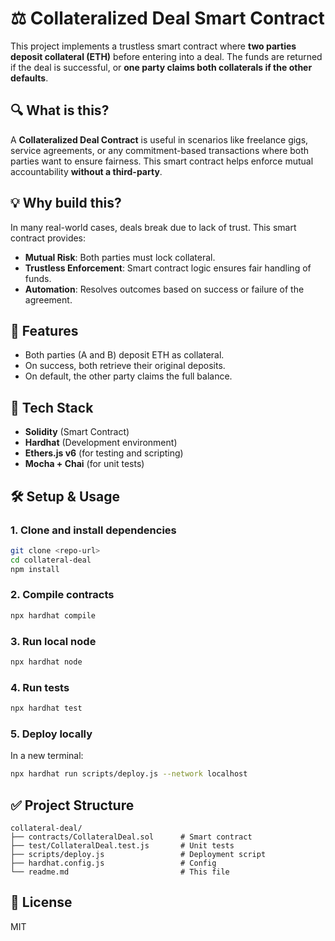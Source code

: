 # ⚖️ Collateralized Deal Smart Contract

This project implements a trustless smart contract where **two parties deposit collateral (ETH)** before entering into a deal. The funds are returned if the deal is successful, or **one party claims both collaterals if the other defaults**.

## 🔍 What is this?

A **Collateralized Deal Contract** is useful in scenarios like freelance gigs, service agreements, or any commitment-based transactions where both parties want to ensure fairness. This smart contract helps enforce mutual accountability **without a third-party**.

## 💡 Why build this?

In many real-world cases, deals break due to lack of trust. This smart contract provides:

- **Mutual Risk**: Both parties must lock collateral.
- **Trustless Enforcement**: Smart contract logic ensures fair handling of funds.
- **Automation**: Resolves outcomes based on success or failure of the agreement.

## 📜 Features

- Both parties (A and B) deposit ETH as collateral.
- On success, both retrieve their original deposits.
- On default, the other party claims the full balance.

## 🔧 Tech Stack

- **Solidity** (Smart Contract)
- **Hardhat** (Development environment)
- **Ethers.js v6** (for testing and scripting)
- **Mocha + Chai** (for unit tests)

## 🛠️ Setup & Usage

### 1. Clone and install dependencies

```bash
git clone <repo-url>
cd collateral-deal
npm install
```

### 2. Compile contracts

```bash
npx hardhat compile
```

### 3. Run local node

```bash
npx hardhat node
```

### 4. Run tests

```bash
npx hardhat test
```

### 5. Deploy locally

In a new terminal:

```bash
npx hardhat run scripts/deploy.js --network localhost
```

## ✅ Project Structure

```
collateral-deal/
├── contracts/CollateralDeal.sol      # Smart contract
├── test/CollateralDeal.test.js       # Unit tests
├── scripts/deploy.js                 # Deployment script
├── hardhat.config.js                 # Config
└── readme.md                         # This file
```

## 🔐 License

MIT
